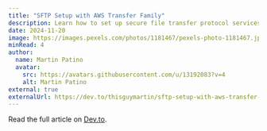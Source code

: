 ```yaml
---
title: "SFTP Setup with AWS Transfer Family"
description: Learn how to set up secure file transfer protocol services using AWS Transfer Family for scalable and managed SFTP solutions.
date: 2024-11-20
image: https://images.pexels.com/photos/1181467/pexels-photo-1181467.jpeg?auto=compress&cs=tinysrgb&w=1260&h=750&dpr=1
minRead: 4
author:
  name: Martin Patino
  avatar:
    src: https://avatars.githubusercontent.com/u/13192083?v=4
    alt: Martin Patino
external: true
externalUrl: https://dev.to/thisguymartin/sftp-setup-with-aws-transfer-family-4om
---
```


Read the full article on [Dev.to](https://dev.to/thisguymartin/sftp-setup-with-aws-transfer-family-4om).
